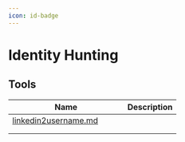 ```yaml
---
icon: id-badge
---
```


# Identity Hunting

## Tools

<table><thead><tr><th width="215">Name</th><th>Description</th></tr></thead><tbody><tr><td><a data-mention href="../../tooling/linkedin2username.md">linkedin2username.md</a></td><td></td></tr><tr><td></td><td></td></tr><tr><td></td><td></td></tr></tbody></table>
